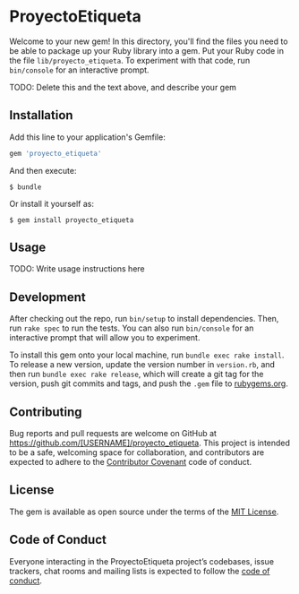 # ProyectoEtiqueta

Welcome to your new gem! In this directory, you'll find the files you need to be able to package up your Ruby library into a gem. Put your Ruby code in the file `lib/proyecto_etiqueta`. To experiment with that code, run `bin/console` for an interactive prompt.

TODO: Delete this and the text above, and describe your gem

## Installation

Add this line to your application's Gemfile:

```ruby
gem 'proyecto_etiqueta'
```

And then execute:

    $ bundle

Or install it yourself as:

    $ gem install proyecto_etiqueta

## Usage

TODO: Write usage instructions here

## Development

After checking out the repo, run `bin/setup` to install dependencies. Then, run `rake spec` to run the tests. You can also run `bin/console` for an interactive prompt that will allow you to experiment.

To install this gem onto your local machine, run `bundle exec rake install`. To release a new version, update the version number in `version.rb`, and then run `bundle exec rake release`, which will create a git tag for the version, push git commits and tags, and push the `.gem` file to [rubygems.org](https://rubygems.org).

## Contributing

Bug reports and pull requests are welcome on GitHub at https://github.com/[USERNAME]/proyecto_etiqueta. This project is intended to be a safe, welcoming space for collaboration, and contributors are expected to adhere to the [Contributor Covenant](http://contributor-covenant.org) code of conduct.

## License

The gem is available as open source under the terms of the [MIT License](https://opensource.org/licenses/MIT).

## Code of Conduct

Everyone interacting in the ProyectoEtiqueta project’s codebases, issue trackers, chat rooms and mailing lists is expected to follow the [code of conduct](https://github.com/[USERNAME]/proyecto_etiqueta/blob/master/CODE_OF_CONDUCT.md).
